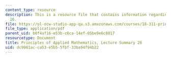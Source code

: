 ```yaml
---
content_type: resource
description: This is a resource file that contains information regarding lecture summary
  26.
file: https://ol-ocw-studio-app-qa.s3.amazonaws.com/courses/18-311-principles-of-applied-mathematics-spring-2014/dc9981acca53e5b55fbf33ba94f94b22_MIT18_311S14_Lecture26.pdf
file_type: application/pdf
parent_uid: b0f4af16-e53b-c6ca-14ef-05be9e6c8817
resourcetype: Document
title: Principles of Applied Mathematics, Lecture Summary 26
uid: dc9981ac-ca53-e5b5-5fbf-33ba94f94b22
---
```

